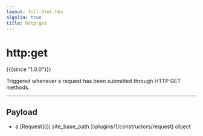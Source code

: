 ```yaml
---
layout: full.html.hbs
algolia: true
title: http:get
---
```


# http:get

{{{since "1.0.0"}}}

Triggered whenever a request has been submitted through HTTP GET methods.

---

## Payload

* a [Request]({{ site_base_path }}plugins/1/constructors/request) object
